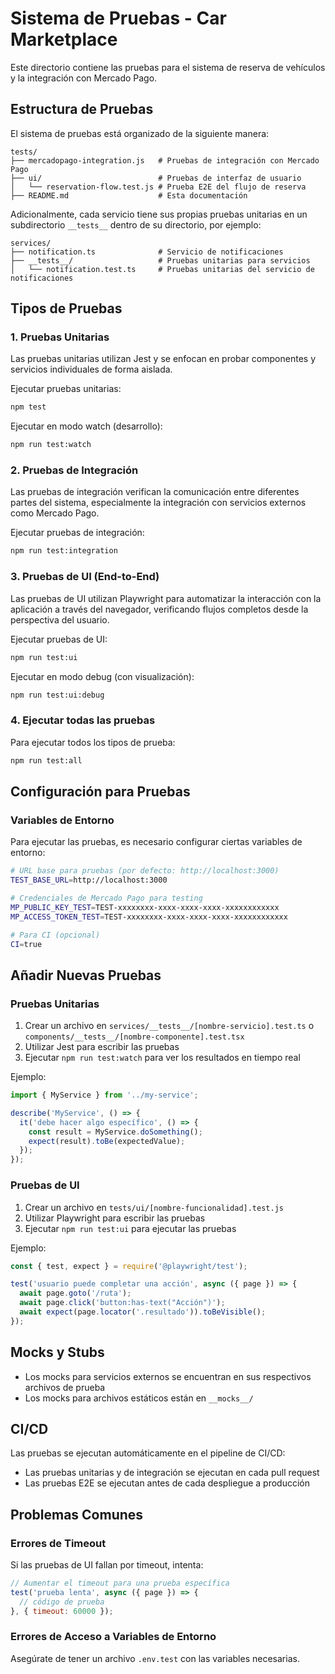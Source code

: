 # Sistema de Pruebas - Car Marketplace

Este directorio contiene las pruebas para el sistema de reserva de vehículos y la integración con Mercado Pago.

## Estructura de Pruebas

El sistema de pruebas está organizado de la siguiente manera:

```
tests/
├── mercadopago-integration.js   # Pruebas de integración con Mercado Pago
├── ui/                          # Pruebas de interfaz de usuario
│   └── reservation-flow.test.js # Prueba E2E del flujo de reserva
├── README.md                    # Esta documentación
```

Adicionalmente, cada servicio tiene sus propias pruebas unitarias en un subdirectorio `__tests__` dentro de su directorio, por ejemplo:

```
services/
├── notification.ts              # Servicio de notificaciones
├── __tests__/                   # Pruebas unitarias para servicios
│   └── notification.test.ts     # Pruebas unitarias del servicio de notificaciones
```

## Tipos de Pruebas

### 1. Pruebas Unitarias

Las pruebas unitarias utilizan Jest y se enfocan en probar componentes y servicios individuales de forma aislada.

Ejecutar pruebas unitarias:

```bash
npm test
```

Ejecutar en modo watch (desarrollo):

```bash
npm run test:watch
```

### 2. Pruebas de Integración

Las pruebas de integración verifican la comunicación entre diferentes partes del sistema, especialmente la integración con servicios externos como Mercado Pago.

Ejecutar pruebas de integración:

```bash
npm run test:integration
```

### 3. Pruebas de UI (End-to-End)

Las pruebas de UI utilizan Playwright para automatizar la interacción con la aplicación a través del navegador, verificando flujos completos desde la perspectiva del usuario.

Ejecutar pruebas de UI:

```bash
npm run test:ui
```

Ejecutar en modo debug (con visualización):

```bash
npm run test:ui:debug
```

### 4. Ejecutar todas las pruebas

Para ejecutar todos los tipos de prueba:

```bash
npm run test:all
```

## Configuración para Pruebas

### Variables de Entorno

Para ejecutar las pruebas, es necesario configurar ciertas variables de entorno:

```bash
# URL base para pruebas (por defecto: http://localhost:3000)
TEST_BASE_URL=http://localhost:3000

# Credenciales de Mercado Pago para testing
MP_PUBLIC_KEY_TEST=TEST-xxxxxxxx-xxxx-xxxx-xxxx-xxxxxxxxxxxx
MP_ACCESS_TOKEN_TEST=TEST-xxxxxxxx-xxxx-xxxx-xxxx-xxxxxxxxxxxx

# Para CI (opcional)
CI=true
```

## Añadir Nuevas Pruebas

### Pruebas Unitarias

1. Crear un archivo en `services/__tests__/[nombre-servicio].test.ts` o `components/__tests__/[nombre-componente].test.tsx`
2. Utilizar Jest para escribir las pruebas
3. Ejecutar `npm run test:watch` para ver los resultados en tiempo real

Ejemplo:

```typescript
import { MyService } from '../my-service';

describe('MyService', () => {
  it('debe hacer algo específico', () => {
    const result = MyService.doSomething();
    expect(result).toBe(expectedValue);
  });
});
```

### Pruebas de UI

1. Crear un archivo en `tests/ui/[nombre-funcionalidad].test.js`
2. Utilizar Playwright para escribir las pruebas
3. Ejecutar `npm run test:ui` para ejecutar las pruebas

Ejemplo:

```javascript
const { test, expect } = require('@playwright/test');

test('usuario puede completar una acción', async ({ page }) => {
  await page.goto('/ruta');
  await page.click('button:has-text("Acción")');
  await expect(page.locator('.resultado')).toBeVisible();
});
```

## Mocks y Stubs

- Los mocks para servicios externos se encuentran en sus respectivos archivos de prueba
- Los mocks para archivos estáticos están en `__mocks__/`

## CI/CD

Las pruebas se ejecutan automáticamente en el pipeline de CI/CD:

- Las pruebas unitarias y de integración se ejecutan en cada pull request
- Las pruebas E2E se ejecutan antes de cada despliegue a producción

## Problemas Comunes

### Errores de Timeout

Si las pruebas de UI fallan por timeout, intenta:

```javascript
// Aumentar el timeout para una prueba específica
test('prueba lenta', async ({ page }) => {
  // código de prueba
}, { timeout: 60000 });
```

### Errores de Acceso a Variables de Entorno

Asegúrate de tener un archivo `.env.test` con las variables necesarias. 
